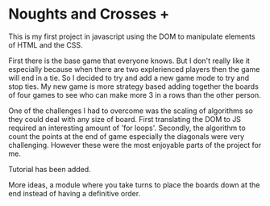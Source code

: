 # Noughts and Crosses +
This is my first project in javascript using the DOM to manipulate elements of HTML and the CSS. 

First there is the base game that everyone knows.
But I don't really like it especially because when there are two explerienced players then the game will end in a tie.
So I decided to try and add a new game mode to try and stop ties.
My new game is more strategy based adding together the boards of four games to see who can make more 3 in a rows than the other person.

One of the challenges I had to overcome was the scaling of algorithms so they could deal with any size of board. First translating the DOM to JS required an interesting amount of 'for loops'. Secondly, the algorithm to count the points at the end of game especially the diagonals were very challenging. However these were the most enjoyable parts of the project for me.

Tutorial has been added.

More ideas, a module where you take turns to place the boards down at the end instead of having a definitive order.
